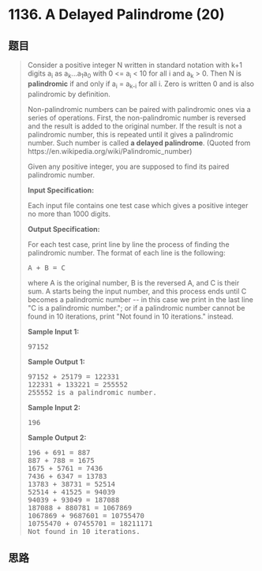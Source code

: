 <h1>1136. A Delayed Palindrome (20)</h1>

## 题目

> <div id="problemContent">
> <p>Consider a positive integer N written in standard notation with k+1 digits a<sub>i</sub> as a<sub>k</sub>...a<sub>1</sub>a<sub>0</sub> with 0 &lt;= a<sub>i</sub> &lt; 10 for all i and a<sub>k</sub> &gt; 0. Then N is <b>palindromic</b> if and only if a<sub>i</sub> = a<sub>k-i</sub> for all i. Zero is written 0 and is also palindromic by definition.
> </p>
> <p>
> Non-palindromic numbers can be paired with palindromic ones via a series of operations. First, the non-palindromic number is reversed and the result is added to the original number. If the result is not a palindromic number, this is repeated until it gives a palindromic number. Such number is called <b>a delayed palindrome</b>. (Quoted from https://en.wikipedia.org/wiki/Palindromic_number)
> </p>
> <p>
> Given any positive integer, you are supposed to find its paired palindromic number.
> </p>
> <p><b>
> Input Specification:
> </b></p>
> <p>Each input file contains one test case which gives a positive integer no more than 1000 digits.</p>
> <p><b>
> Output Specification:
> </b></p>
> <p>For each test case, print line by line the process of finding the palindromic number.  The format of each line is the following:</p><pre>
> A + B = C
> </pre>
> <p>
> where A is the original number, B is the reversed A, and C is their sum.  A starts being the input number, and this process ends until C becomes a palindromic number -- in this case we print in the last line "C is a palindromic number."; or if a palindromic number cannot be found in 10 iterations, print "Not found in 10 iterations." instead.
> </p>
> <b>Sample Input 1:</b><pre>
> 97152
> </pre>
> <b>Sample Output 1:</b><pre>
> 97152 + 25179 = 122331
> 122331 + 133221 = 255552
> 255552 is a palindromic number.
> </pre>
> <b>Sample Input 2:</b><pre>
> 196
> </pre>
> <b>Sample Output 2:</b><pre>
> 196 + 691 = 887
> 887 + 788 = 1675
> 1675 + 5761 = 7436
> 7436 + 6347 = 13783
> 13783 + 38731 = 52514
> 52514 + 41525 = 94039
> 94039 + 93049 = 187088
> 187088 + 880781 = 1067869
> 1067869 + 9687601 = 10755470
> 10755470 + 07455701 = 18211171
> Not found in 10 iterations.
> </pre>
> </div>

## 思路

